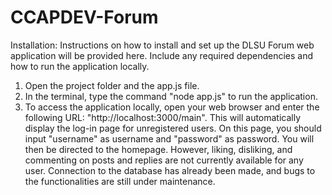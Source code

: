 # CCAPDEV-Forum

Installation: Instructions on how to install and set up the DLSU Forum web application will be provided here. Include any required dependencies and how to run the application locally.

1. Open the project folder and the app.js file.
2. In the terminal, type the command "node app.js" to run the application.
3. To access the application locally, open your web browser and enter the following URL: "http://localhost:3000/main". This will automatically display the log-in page for unregistered users. On this page, you should input "username" as username and "password" as password. You will then be directed to the homepage. However, liking, disliking, and commenting on posts and replies are not currently available for any user. Connection to the database has already been made, and bugs to the functionalities are still under maintenance.

